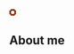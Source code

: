 <link rel="stylesheet" type="text/css" href="/css/style.css">

<img src="images/bullet_post.png" alt="Bullet Post" />&nbsp; <h2>About me</h2>
